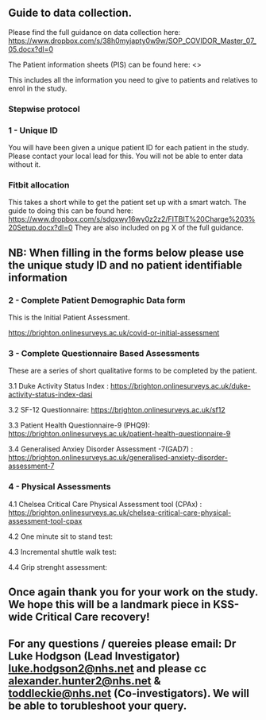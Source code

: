 ## Guide to data collection. 

Please find the full guidance on data collection here: 
<https://www.dropbox.com/s/38h0myjapty0w9w/SOP_COVIDOR_Master_07_05.docx?dl=0>

The Patient information sheets (PIS) can be found here: 
<>

This includes all the information you need to give to patients and relatives to enrol in the study. 

### Stepwise protocol

### 1 - Unique ID

You will have been given a unique patient ID for each patient in the study. 
Please contact your local lead for this. You will not be able to enter data without it. 

###  Fitbit allocation 

This takes a short while to get the patient set up with a smart watch. 
The guide to doing this can be found here: 
<https://www.dropbox.com/s/sdgxwy16wy0z2z2/FITBIT%20Charge%203%20Setup.docx?dl=0>
They are also included on pg X of the full guidance. 

## NB: When filling in the forms below please use the unique study ID and no patient identifiable information

### 2 - Complete Patient Demographic Data form

This is the Initial Patient Assessment. 

<https://brighton.onlinesurveys.ac.uk/covid-or-initial-assessment>

### 3 - Complete Questionnaire Based Assessments 

These are a series of short qualitative forms to be completed by the patient.  

3.1 Duke Activity Status Index : <https://brighton.onlinesurveys.ac.uk/duke-activity-status-index-dasi>

3.2 SF-12 Questionnaire: <https://brighton.onlinesurveys.ac.uk/sf12>

3.3 Patient Health Questionnaire-9 (PHQ9): <https://brighton.onlinesurveys.ac.uk/patient-health-questionnaire-9>

3.4 Generalised Anxiey Disorder Assessment -7(GAD7) :	<https://brighton.onlinesurveys.ac.uk/generalised-anxiety-disorder-assessment-7> 

### 4 - Physical Assessments

4.1 Chelsea Critical Care Physical Assessment tool (CPAx) : <https://brighton.onlinesurveys.ac.uk/chelsea-critical-care-physical-assessment-tool-cpax>

4.2 One minute sit to stand test: 

4.3 Incremental shuttle walk test: 

4.4 Grip strenght assessment:


## Once again thank you for your work on the study. We hope this will be a landmark piece in KSS-wide Critical Care recovery!

## For any questions / quereies please email: Dr Luke Hodgson (Lead Investigator) luke.hodgson2@nhs.net and please cc alexander.hunter2@nhs.net & toddleckie@nhs.net (Co-investigators). We will be able to torubleshoot your query. 

 
